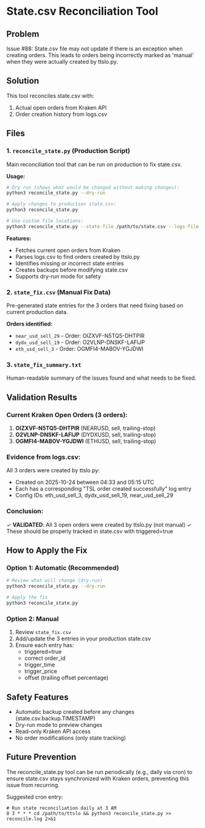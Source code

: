 # State.csv Reconciliation Tool

## Problem
Issue #88: State.csv file may not update if there is an exception when creating orders. This leads to orders being incorrectly marked as 'manual' when they were actually created by ttslo.py.

## Solution
This tool reconciles state.csv with:
1. Actual open orders from Kraken API
2. Order creation history from logs.csv

## Files

### 1. `reconcile_state.py` (Production Script)
Main reconciliation tool that can be run on production to fix state.csv.

**Usage:**
```bash
# Dry run (shows what would be changed without making changes):
python3 reconcile_state.py --dry-run

# Apply changes to production state.csv:
python3 reconcile_state.py

# Use custom file locations:
python3 reconcile_state.py --state-file /path/to/state.csv --logs-file /path/to/logs.csv
```

**Features:**
- Fetches current open orders from Kraken
- Parses logs.csv to find orders created by ttslo.py
- Identifies missing or incorrect state entries
- Creates backups before modifying state.csv
- Supports dry-run mode for safety

### 2. `state_fix.csv` (Manual Fix Data)
Pre-generated state entries for the 3 orders that need fixing based on current production data.

**Orders identified:**
- `near_usd_sell_29` - Order: OIZXVF-N5TQ5-DHTPIR
- `dydx_usd_sell_19` - Order: O2VLNP-DNSKF-LAFIJP
- `eth_usd_sell_3` - Order: OGMFI4-MABOV-YGJDWI

### 3. `state_fix_summary.txt`
Human-readable summary of the issues found and what needs to be fixed.

## Validation Results

### Current Kraken Open Orders (3 orders):
1. **OIZXVF-N5TQ5-DHTPIR** (NEARUSD, sell, trailing-stop)
2. **O2VLNP-DNSKF-LAFIJP** (DYDXUSD, sell, trailing-stop)
3. **OGMFI4-MABOV-YGJDWI** (ETHUSD, sell, trailing-stop)

### Evidence from logs.csv:
All 3 orders were created by ttslo.py:
- Created on 2025-10-24 between 04:33 and 05:15 UTC
- Each has a corresponding "TSL order created successfully" log entry
- Config IDs: eth_usd_sell_3, dydx_usd_sell_19, near_usd_sell_29

### Conclusion:
✓ **VALIDATED**: All 3 open orders were created by ttslo.py (not manual)
✓ These should be properly tracked in state.csv with triggered=true

## How to Apply the Fix

### Option 1: Automatic (Recommended)
```bash
# Review what will change (dry-run)
python3 reconcile_state.py --dry-run

# Apply the fix
python3 reconcile_state.py
```

### Option 2: Manual
1. Review `state_fix.csv`
2. Add/update the 3 entries in your production state.csv
3. Ensure each entry has:
   - triggered=true
   - correct order_id
   - trigger_time
   - trigger_price
   - offset (trailing offset percentage)

## Safety Features
- Automatic backup created before any changes (state.csv.backup.TIMESTAMP)
- Dry-run mode to preview changes
- Read-only Kraken API access
- No order modifications (only state tracking)

## Future Prevention
The reconcile_state.py tool can be run periodically (e.g., daily via cron) to ensure state.csv stays synchronized with Kraken orders, preventing this issue from recurring.

Suggested cron entry:
```cron
# Run state reconciliation daily at 3 AM
0 3 * * * cd /path/to/ttslo && python3 reconcile_state.py >> reconcile.log 2>&1
```
